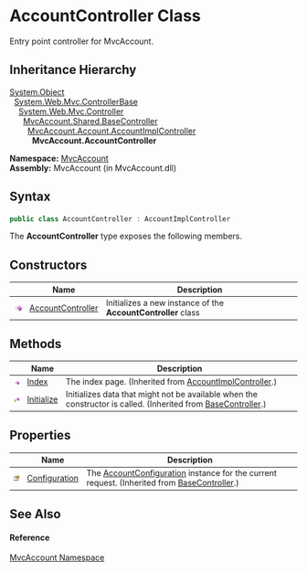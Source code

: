 AccountController Class
=======================
Entry point controller for MvcAccount.


Inheritance Hierarchy
---------------------
[System.Object][1]  
  [System.Web.Mvc.ControllerBase][2]  
    [System.Web.Mvc.Controller][3]  
      [MvcAccount.Shared.BaseController][4]  
        [MvcAccount.Account.AccountImplController][5]  
          **MvcAccount.AccountController**  

**Namespace:** [MvcAccount][6]  
**Assembly:** MvcAccount (in MvcAccount.dll)

Syntax
------

```csharp
public class AccountController : AccountImplController
```

The **AccountController** type exposes the following members.


Constructors
------------

                 | Name                   | Description                                                   
---------------- | ---------------------- | ------------------------------------------------------------- 
![Public method] | [AccountController][7] | Initializes a new instance of the **AccountController** class 


Methods
-------

                    | Name            | Description                                                                                                        
------------------- | --------------- | ------------------------------------------------------------------------------------------------------------------ 
![Public method]    | [Index][8]      | The index page. (Inherited from [AccountImplController][5].)                                                       
![Protected method] | [Initialize][9] | Initializes data that might not be available when the constructor is called. (Inherited from [BaseController][4].) 


Properties
----------

                      | Name                | Description                                                                                            
--------------------- | ------------------- | ------------------------------------------------------------------------------------------------------ 
![Protected property] | [Configuration][10] | The [AccountConfiguration][11] instance for the current request. (Inherited from [BaseController][4].) 


See Also
--------

#### Reference
[MvcAccount Namespace][6]  

[1]: http://msdn.microsoft.com/en-us/library/e5kfa45b
[2]: http://msdn.microsoft.com/en-us/library/dd504950
[3]: http://msdn.microsoft.com/en-us/library/dd460481
[4]: ../../MvcAccount.Shared/BaseController/README.md
[5]: ../../MvcAccount.Account/AccountImplController/README.md
[6]: ../README.md
[7]: _ctor.md
[8]: ../../MvcAccount.Account/AccountImplController/Index.md
[9]: ../../MvcAccount.Shared/BaseController/Initialize.md
[10]: ../../MvcAccount.Shared/BaseController/Configuration.md
[11]: ../AccountConfiguration/README.md
[Public method]: ../../_icons/pubmethod.gif "Public method"
[Protected method]: ../../_icons/protmethod.gif "Protected method"
[Protected property]: ../../_icons/protproperty.gif "Protected property"